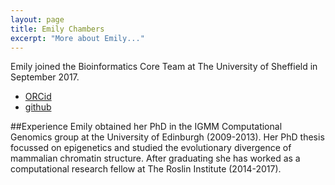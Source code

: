 ```yaml
---
layout: page
title: Emily Chambers
excerpt: "More about Emily..."
---
```


Emily joined the Bioinformatics Core Team at The University of Sheffield in September 2017.

- [ORCid](https://orcid.org/0000-0003-1252-8059)
- [github](https://github.com/evchambers)

##Experience
Emily obtained her PhD in the IGMM Computational Genomics group at the University of Edinburgh (2009-2013). Her PhD thesis focussed on epigenetics and studied the evolutionary divergence of mammalian chromatin structure. After graduating she has worked as a computational research fellow at The Roslin Institute (2014-2017).

